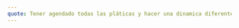 ```yaml
---
quote: Tener agendado todas las pláticas y hacer una dinamica diferente para cada platica en el stand de git hub 
---
```

